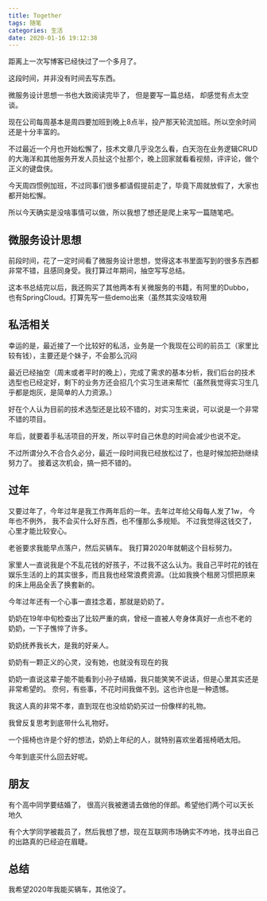 ```yaml
---
title: Together
tags: 随笔
categories: 生活
date: 2020-01-16 19:12:38
---
```


距离上一次写博客已经快过了一个多月了。

这段时间，并非没有时间去写东西。

微服务设计思想一书也大致阅读完毕了， 但是要写一篇总结， 却感觉有点太空谈。

现在公司每周基本是周四要加班到晚上8点半，投产那天轮流加班。所以空余时间还是十分丰富的。

不过最近一个月也开始松懈了，技术文章几乎没怎么看，白天泡在业务逻辑CRUD的大海洋和其他服务开发人员扯这个扯那个，晚上回家就看看视频，评评论，做个正义的键盘侠。

今天周四惯例加班，不过同事们很多都请假提前走了，毕竟下周就放假了，大家也都开始松懈。

所以今天确实是没啥事情可以做，所以我想了想还是爬上来写一篇随笔吧。

## 微服务设计思想

前段时间，花了一定时间看了微服务设计思想，觉得这本书里面写到的很多东西都非常不错，且感同身受。我打算过年期间，抽空写写总结。

这本书总结完以后，我还购买了其他两本有关微服务的书籍，有阿里的Dubbo，也有SpringCloud。打算先写一些demo出来（虽然其实没啥软用

## 私活相关

幸运的是，最近接了一个比较好的私活，业务是一个我现在公司的前员工（家里比较有钱），主要还是个妹子，不会那么沉闷

最近已经抽空（周末或者平时的晚上），完成了需求的基本分析，我们后台的技术选型也已经定好，剩下的业务方还会招几个实习生进来帮忙（虽然我觉得实习生几乎都是炮灰，是简单的人力资源。）

好在个人认为目前的技术选型还是比较不错的，对实习生来说，可以说是一个非常不错的项目。

年后，就要着手私活项目的开发，所以平时自己休息的时间会减少也说不定。

不过所谓分久不合合久必分，最近一段时间我已经放松过了，也是时候加把劲继续努力了。 接着这次机会，搞一把不错的。

## 过年

又要过年了，今年过年是我工作两年后的一年。去年过年给父母每人发了1w， 今年也不例外， 我不会买什么好东西，也不懂那么多规矩。 不过我觉得这钱交了，心里才能比较安心。

老爸要求我能早点落户，然后买辆车。 我打算2020年就朝这个目标努力。

家里人一直说我是个不乱花钱的好孩子，不过我不这么认为。我自己平时花的钱在娱乐生活的上的其实很多，而且我也经常浪费资源。（比如我换个租房习惯把原来的床上用品全丢了换套新的。

今年过年还有一个心事一直挂念着，那就是奶奶了。

奶奶在19年中旬检查出了比较严重的病，曾经一直被人夸身体真好一点也不老的奶奶，一下子憔悴了许多。

奶奶抚养我长大，是我的好亲人。 

奶奶有一颗正义的心灵，没有她，也就没有现在的我

奶奶一直说这辈子能不能看到小孙子结婚，我只能笑笑不说话，但是心里其实还是非常希望的。 奈何，有些事，不花时间我做不到。这也许也是一种遗憾。

我这人真的非常不孝，直到现在也没给奶奶买过一份像样的礼物。

我曾反复思考到底带什么礼物好。 

一个摇椅也许是个好的想法，奶奶上年纪的人，就特别喜欢坐着摇椅晒太阳。

今年到底买什么回去好呢。

## 朋友

有个高中同学要结婚了， 很高兴我被邀请去做他的伴郎。希望他们两个可以天长地久

有个大学同学被裁员了，然后我想了想，现在互联网市场确实不咋地，找寻出自己的出路真的已经迫在眉睫。 

## 总结

我希望2020年我能买辆车，其他没了。


<!-- 在此处插入License模块，若不需要请删除 -->
<div id="licensePoint">